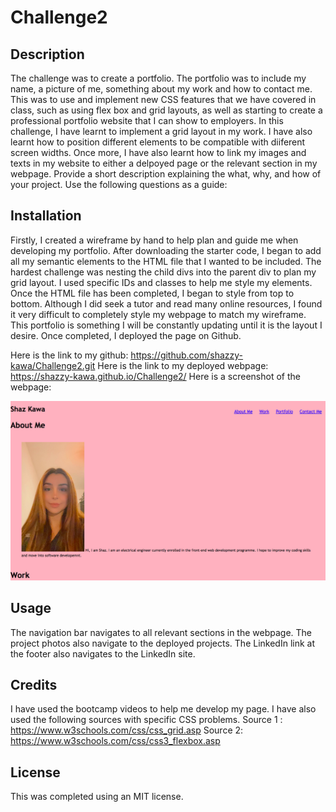 # Challenge2

## Description

The challenge was to create a portfolio. The portfolio was to include my name, a picture of me, something about my work and how to contact me. This was to use and implement new CSS features that we have covered in class, such as using flex box and grid layouts, as well as starting to create a professional portfolio website that I can show to employers. 
In this challenge, I have learnt to implement a grid layout in my work. I have also learnt how to position different elements to be compatible with diiferent screen widths. Once more, I have also learnt how to link my images and texts in my website to either a delpoyed page or the relevant section in my webpage. 
Provide a short description explaining the what, why, and how of your project. Use the following questions as a guide:


## Installation

Firstly, I created a wireframe by hand to help plan and guide me when developing my portfolio. After downloading the starter code, I began to add all my semantic elements to the HTML file that I wanted to be included. The hardest challenge was nesting the child divs into the parent div to plan my grid layout. I used specific IDs and classes to help me style my elements. Once the HTML file has been completed, I began to style from top to bottom. Although I did seek a tutor and read many online resources, I found it very difficult to completely style my webpage to match my wireframe. This portfolio is something I will be constantly updating until it is the layout I desire. Once completed, I deployed the page on Github. 

Here is the link to my github: https://github.com/shazzy-kawa/Challenge2.git
Here is the link to my deployed webpage: https://shazzy-kawa.github.io/Challenge2/
Here is a screenshot of the webpage:

![alt text](assets/images/webpage.png)

## Usage

The navigation bar navigates to all relevant sections in the webpage. The project photos also navigate to the deployed projects. The LinkedIn link at the footer also navigates to the LinkedIn site. 



## Credits

I have used the bootcamp videos to help me develop my page. I have also used the following sources with specific CSS problems.
Source 1 : https://www.w3schools.com/css/css_grid.asp
Source 2: https://www.w3schools.com/css/css3_flexbox.asp
## License

This was completed using an MIT license.
